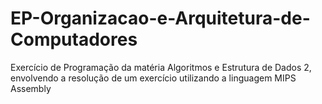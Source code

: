 # EP-Organizacao-e-Arquitetura-de-Computadores
Exercício de Programação da matéria Algoritmos e Estrutura de Dados 2, envolvendo a resolução de um exercício utilizando a linguagem MIPS Assembly
